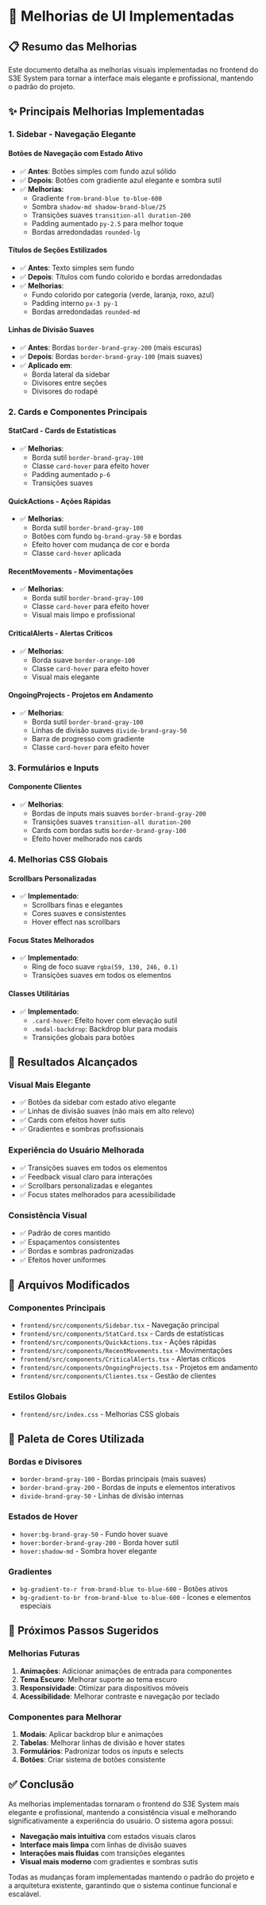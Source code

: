 # 🎨 Melhorias de UI Implementadas

## 📋 Resumo das Melhorias

Este documento detalha as melhorias visuais implementadas no frontend do S3E System para tornar a interface mais elegante e profissional, mantendo o padrão do projeto.

## ✨ Principais Melhorias Implementadas

### 1. **Sidebar - Navegação Elegante**

#### **Botões de Navegação com Estado Ativo**
- ✅ **Antes**: Botões simples com fundo azul sólido
- ✅ **Depois**: Botões com gradiente azul elegante e sombra sutil
- ✅ **Melhorias**:
  - Gradiente `from-brand-blue to-blue-600`
  - Sombra `shadow-md shadow-brand-blue/25`
  - Transições suaves `transition-all duration-200`
  - Padding aumentado `py-2.5` para melhor toque
  - Bordas arredondadas `rounded-lg`

#### **Títulos de Seções Estilizados**
- ✅ **Antes**: Texto simples sem fundo
- ✅ **Depois**: Títulos com fundo colorido e bordas arredondadas
- ✅ **Melhorias**:
  - Fundo colorido por categoria (verde, laranja, roxo, azul)
  - Padding interno `px-3 py-1`
  - Bordas arredondadas `rounded-md`

#### **Linhas de Divisão Suaves**
- ✅ **Antes**: Bordas `border-brand-gray-200` (mais escuras)
- ✅ **Depois**: Bordas `border-brand-gray-100` (mais suaves)
- ✅ **Aplicado em**:
  - Borda lateral da sidebar
  - Divisores entre seções
  - Divisores do rodapé

### 2. **Cards e Componentes Principais**

#### **StatCard - Cards de Estatísticas**
- ✅ **Melhorias**:
  - Borda sutil `border-brand-gray-100`
  - Classe `card-hover` para efeito hover
  - Padding aumentado `p-6`
  - Transições suaves

#### **QuickActions - Ações Rápidas**
- ✅ **Melhorias**:
  - Borda sutil `border-brand-gray-100`
  - Botões com fundo `bg-brand-gray-50` e bordas
  - Efeito hover com mudança de cor e borda
  - Classe `card-hover` aplicada

#### **RecentMovements - Movimentações**
- ✅ **Melhorias**:
  - Borda sutil `border-brand-gray-100`
  - Classe `card-hover` para efeito hover
  - Visual mais limpo e profissional

#### **CriticalAlerts - Alertas Críticos**
- ✅ **Melhorias**:
  - Borda suave `border-orange-100`
  - Classe `card-hover` para efeito hover
  - Visual mais elegante

#### **OngoingProjects - Projetos em Andamento**
- ✅ **Melhorias**:
  - Borda sutil `border-brand-gray-100`
  - Linhas de divisão suaves `divide-brand-gray-50`
  - Barra de progresso com gradiente
  - Classe `card-hover` para efeito hover

### 3. **Formulários e Inputs**

#### **Componente Clientes**
- ✅ **Melhorias**:
  - Bordas de inputs mais suaves `border-brand-gray-200`
  - Transições suaves `transition-all duration-200`
  - Cards com bordas sutis `border-brand-gray-100`
  - Efeito hover melhorado nos cards

### 4. **Melhorias CSS Globais**

#### **Scrollbars Personalizadas**
- ✅ **Implementado**:
  - Scrollbars finas e elegantes
  - Cores suaves e consistentes
  - Hover effect nas scrollbars

#### **Focus States Melhorados**
- ✅ **Implementado**:
  - Ring de foco suave `rgba(59, 130, 246, 0.1)`
  - Transições suaves em todos os elementos

#### **Classes Utilitárias**
- ✅ **Implementado**:
  - `.card-hover`: Efeito hover com elevação sutil
  - `.modal-backdrop`: Backdrop blur para modais
  - Transições globais para botões

## 🎯 Resultados Alcançados

### **Visual Mais Elegante**
- ✅ Botões da sidebar com estado ativo elegante
- ✅ Linhas de divisão suaves (não mais em alto relevo)
- ✅ Cards com efeitos hover sutis
- ✅ Gradientes e sombras profissionais

### **Experiência do Usuário Melhorada**
- ✅ Transições suaves em todos os elementos
- ✅ Feedback visual claro para interações
- ✅ Scrollbars personalizadas e elegantes
- ✅ Focus states melhorados para acessibilidade

### **Consistência Visual**
- ✅ Padrão de cores mantido
- ✅ Espaçamentos consistentes
- ✅ Bordas e sombras padronizadas
- ✅ Efeitos hover uniformes

## 🔧 Arquivos Modificados

### **Componentes Principais**
- `frontend/src/components/Sidebar.tsx` - Navegação principal
- `frontend/src/components/StatCard.tsx` - Cards de estatísticas
- `frontend/src/components/QuickActions.tsx` - Ações rápidas
- `frontend/src/components/RecentMovements.tsx` - Movimentações
- `frontend/src/components/CriticalAlerts.tsx` - Alertas críticos
- `frontend/src/components/OngoingProjects.tsx` - Projetos em andamento
- `frontend/src/components/Clientes.tsx` - Gestão de clientes

### **Estilos Globais**
- `frontend/src/index.css` - Melhorias CSS globais

## 🎨 Paleta de Cores Utilizada

### **Bordas e Divisores**
- `border-brand-gray-100` - Bordas principais (mais suaves)
- `border-brand-gray-200` - Bordas de inputs e elementos interativos
- `divide-brand-gray-50` - Linhas de divisão internas

### **Estados de Hover**
- `hover:bg-brand-gray-50` - Fundo hover suave
- `hover:border-brand-gray-200` - Borda hover sutil
- `hover:shadow-md` - Sombra hover elegante

### **Gradientes**
- `bg-gradient-to-r from-brand-blue to-blue-600` - Botões ativos
- `bg-gradient-to-br from-brand-blue to-blue-600` - Ícones e elementos especiais

## 🚀 Próximos Passos Sugeridos

### **Melhorias Futuras**
1. **Animações**: Adicionar animações de entrada para componentes
2. **Tema Escuro**: Melhorar suporte ao tema escuro
3. **Responsividade**: Otimizar para dispositivos móveis
4. **Acessibilidade**: Melhorar contraste e navegação por teclado

### **Componentes para Melhorar**
1. **Modais**: Aplicar backdrop blur e animações
2. **Tabelas**: Melhorar linhas de divisão e hover states
3. **Formulários**: Padronizar todos os inputs e selects
4. **Botões**: Criar sistema de botões consistente

## ✅ Conclusão

As melhorias implementadas tornaram o frontend do S3E System mais elegante e profissional, mantendo a consistência visual e melhorando significativamente a experiência do usuário. O sistema agora possui:

- **Navegação mais intuitiva** com estados visuais claros
- **Interface mais limpa** com linhas de divisão suaves
- **Interações mais fluidas** com transições elegantes
- **Visual mais moderno** com gradientes e sombras sutis

Todas as mudanças foram implementadas mantendo o padrão do projeto e a arquitetura existente, garantindo que o sistema continue funcional e escalável.

